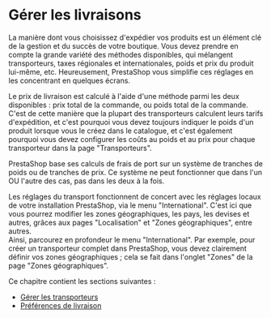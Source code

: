 # Gérer les livraisons

La manière dont vous choisissez d'expédier vos produits est un élément clé de la gestion et du succès de votre boutique. Vous devez prendre en compte la grande variété des méthodes disponibles, qui mélangent transporteurs, taxes régionales et internationales, poids et prix du produit lui-même, etc. Heureusement, PrestaShop vous simplifie ces réglages en les concentrant en quelques écrans.

Le prix de livraison est calculé à l'aide d'une méthode parmi les deux disponibles : prix total de la commande, ou poids total de la commande. C'est de cette manière que la plupart des transporteurs calculent leurs tarifs d'expédition, et c'est pourquoi vous devez toujours indiquer le poids d'un produit lorsque vous le créez dans le catalogue, et c'est également pourquoi vous devez configurer les coûts au poids et au prix pour chaque transporteur dans la page "Transporteurs".

PrestaShop base ses calculs de frais de port sur un système de tranches de poids ou de tranches de prix. Ce système ne peut fonctionner que dans l'un OU l'autre des cas, pas dans les deux à la fois.

Les réglages du transport fonctionnent de concert avec les réglages locaux de votre installation PrestaShop, via le menu "International". C'est ici que vous pourrez modifier les zones géographiques, les pays, les devises et autres, grâces aux pages "Localisation" et "Zones géographiques", entre autres.  
Ainsi, parcourez en profondeur le menu "International". Par exemple, pour créer un transporteur complet dans PrestaShop, vous devez clairement définir vos zones géographiques ; cela se fait dans l'onglet "Zones" de la page "Zones géographiques".

Ce chapitre contient les sections suivantes :

* [Gérer les transporteurs](gerer-transporteurs.md)
* [Préférences de livraison](preferences-livraison.md)

